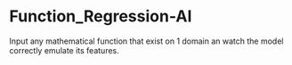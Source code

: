 # Function_Regression-AI
Input any mathematical function that exist on 1 domain an watch the model correctly emulate its features.
